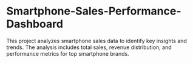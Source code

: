 # Smartphone-Sales-Performance-Dashboard
This project analyzes smartphone sales data to identify key insights and trends. The analysis includes total sales, revenue distribution, and performance metrics for top smartphone brands.

